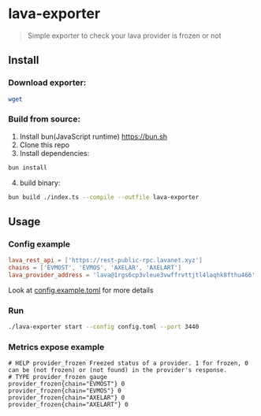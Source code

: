 # lava-exporter
> Simple exporter to check your lava provider is frozen or not 

## Install  

### Download exporter: 
```bash 
wget 
```
### Build from source: 
1. Install bun(JavaScript runtime) https://bun.sh
2. Clone this repo
3. Install dependencies:
```bash
bun install
```
4. build binary:
```bash
bun build ./index.ts --compile --outfile lava-exporter  
```
## Usage 
### Config example 
```toml
lava_rest_api = ['https://rest-public-rpc.lavanet.xyz']
chains = ['EVMOST', 'EVMOS', 'AXELAR', 'AXELART']
lava_provider_address = 'lava@1rgs6cp3vleue3vwffrvttjtl4laqhk8fthu466' 
```
Look at [config.example.toml](config.example.toml) for more details
### Run
```bash
./lava-exporter start --config config.toml --port 3440 
```

### Metrics expose example 
```
# HELP provider_frozen Freezed status of a provider. 1 for frozen, 0 can be (not frozen) or (not found) in the provider's response.
# TYPE provider_frozen gauge
provider_frozen{chain="EVMOST"} 0
provider_frozen{chain="EVMOS"} 0
provider_frozen{chain="AXELAR"} 0
provider_frozen{chain="AXELART"} 0
```
